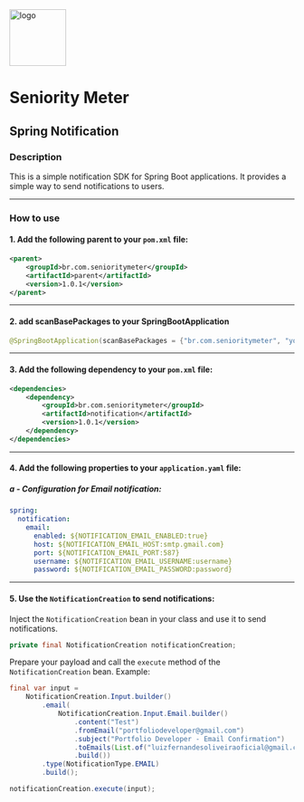 <img src="https://github.com/SeniorityMeter/spring-sm-starter-bom/assets/36059306/ebfcb364-caea-48eb-972a-2d1ae63f4cdb" alt="logo" width="100"/>

# Seniority Meter
## Spring Notification

### Description
This is a simple notification SDK for Spring Boot applications. It provides a simple way to send notifications to users.

___

### How to use
#### 1. Add the following parent to your `pom.xml` file:

```xml
<parent>
    <groupId>br.com.senioritymeter</groupId>
    <artifactId>parent</artifactId>
    <version>1.0.1</version>
</parent>
```
___

#### 2. add scanBasePackages to your SpringBootApplication
```java
@SpringBootApplication(scanBasePackages = {"br.com.senioritymeter", "your.package.name.here"})
```
___

#### 3. Add the following dependency to your `pom.xml` file:

```xml
<dependencies>
    <dependency>
        <groupId>br.com.senioritymeter</groupId>
        <artifactId>notification</artifactId>
        <version>1.0.1</version>
    </dependency>
</dependencies>
```
___

#### 4. Add the following properties to your `application.yaml` file:

##### a - Configuration for Email notification:
    
```yaml
spring:
  notification:
    email:
      enabled: ${NOTIFICATION_EMAIL_ENABLED:true}
      host: ${NOTIFICATION_EMAIL_HOST:smtp.gmail.com}
      port: ${NOTIFICATION_EMAIL_PORT:587}
      username: ${NOTIFICATION_EMAIL_USERNAME:username}
      password: ${NOTIFICATION_EMAIL_PASSWORD:password}
```

___

#### 5. Use the `NotificationCreation` to send notifications:

Inject the `NotificationCreation` bean in your class and use it to send notifications.
```java
private final NotificationCreation notificationCreation;
```

Prepare your payload and call the `execute` method of the `NotificationCreation` bean. Example:
```java
final var input =
    NotificationCreation.Input.builder()
        .email(
            NotificationCreation.Input.Email.builder()
                .content("Test")
                .fromEmail("portfoliodeveloper@gmail.com")
                .subject("Portfolio Developer - Email Confirmation")
                .toEmails(List.of("luizfernandesoliveiraoficial@gmail.com"))
                .build())
        .type(NotificationType.EMAIL)
        .build();

notificationCreation.execute(input);
```
